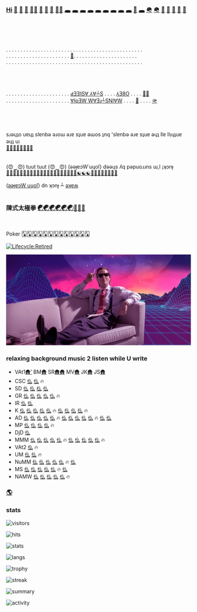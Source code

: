 ### [Hi](https://youtu.be/I6FmwBPDT-w) [👋](https://youtu.be/pcLBtRMiyxA) [🐑](https://youtu.be/JgFgnXtF9Cc) [🐇](https://youtu.be/t3j_lyTrtG0) [🏃‍♂️](https://youtu.be/kfFuckTgnc4) [🤖](https://youtu.be/GcMXQZ69lSI) [🤖](https://youtu.be/hgpgngJp7pE) [🤖](https://www.youtube.com/watch?v=nNPyrVaC2LM&list=PLD0B9DE0CAAB185E3) [🏃‍♂️](https://youtu.be/ouzKl0oD6sU) [🕳️](https://youtu.be/qHAKqVvGj3w) [🕳️](https://youtu.be/7yLBNRyGvG8) [🕳️](https://youtu.be/uFQhn8RW0Nk) [🕳️](https://youtu.be/atMdf0rhbpI) [🕳️](https://youtu.be/BVLvQcO7JGk) [🕳️](https://youtu.be/HbBmZPb2spk) [🕳️](https://youtu.be/6T_Rj47nm0Q) [🕳️](https://youtu.be/lP7_3BCUB90) [🕳️](https://youtu.be/xy-NQzeXhYg) [👀](https://youtu.be/ZVPolwmpOUo) [🕳️](https://youtu.be/5i0u4jFmE78) [🪖](https://youtu.be/tHxf17yJsKs) [🪖](https://imgur.com/uNYH2pI) [🐑](https://youtu.be/1IIPJQ-1jlc) [🦠](https://youtu.be/QQPOdklAU3c) [🦠](https://youtu.be/gVZJb9aPd5s) [🐜](https://www.youtube.com/shorts/PIL-rOqlUog) [🚂](https://youtu.be/2wZ7acowkC4)
<br><br><br><br>
. . . . . . . . . . . . . . . . . . . . . . . . . . . . . . . . . . . . . . . . . . . . . . . <br>
. . . . . . . . . . . . . . . . . . . . . . [🐜](https://youtu.be/W5DIOT23uFo). . . . . . . . . . . . . . . . . . . . . .<br>
. . . . . . . . . . . . . . . . . . . . . . . . . . . . . . . . . . . . . . . . . . . . . . . <br>
<br><br><br><br>
. . . . . . . . . . . . . . . . . . . . . . [ԀƎƎ˥S∀ ⅄∀┴S](https://youtu.be/8HtBz_b_d9s) . . . . [⅄Ǝ8O](https://youtu.be/FfRgBTsI0io) . . . . [🏃‍♂️](https://t.me/socialmedia42)<br>
. . . . . . . . . . . . . . . . . . . . . . [∀IpƎW W∀Ǝɹ┴SNI∀W](https://youtu.be/iz2DV7FWdds?t=218) . . . . [👀](https://youtu.be/bTpt5JH4TWs) . . . . [🪖](https://youtu.be/_hBjxVNA0i4)<br>
<br><br><br><br>
sɹǝɥʇo uɐɥʇ slɐnbǝ ǝɹoɯ ǝɹɐ sʇuɐ ǝɯos ʇnq 'slɐnbǝ ǝɹɐ sʇuɐ ǝɥʇ llɐ llᴉɥʇuɐ ǝɥʇ uᴉ<br>
[🐜](https://youtu.be/ShB9ZONCITE)[🐜](https://youtu.be/xy-NQzeXhYg)[🐜](https://youtu.be/NuHvkU_gpMk)[🐜](https://youtu.be/JrBdYmStZJ4)[🐜](https://youtu.be/-6Wu0Q7x5D0)[🐜](https://youtu.be/W8ZAtgCWsYI)[🐜](https://youtu.be/0JW60sTcp9k)[🐜](https://youtu.be/MJ-3fZ5E_h4)
<br><br><br>
(😍‿😍) tuut tuut (😍‿😍) (ǝǝɟɐɔW˙uɥoſ) dǝǝɥs ʎq pǝpuoɹɹns ɯ,I ¡ʞɔnɟ<br>
[🚂](https://youtu.be/2wZ7acowkC4)[🚃](https://youtu.be/q_qgVn-Op7Q)[🚃](https://youtu.be/RBJj_UwkSyc)[🚃](https://youtu.be/dgsqX-IxrKc)[🐑](https://youtu.be/ONifZ2NMMow)[👀](https://youtu.be/qh2QVTQ3NOw)[👀](https://youtu.be/I2BC4lKWTOQ)[👀](https://youtu.be/Boq7rlWzVRI)[👀](https://youtu.be/pcWRQTOrN4o)[🐑](https://youtu.be/kZgE_sUrXFY)[🐑](https://youtu.be/sutgWjz10sM)[🐑](https://youtu.be/zCBNwGHPZ2M)[🐑](https://youtu.be/_mkiGMtbrPM)[🐑](https://youtu.be/1zqAfRtMZSg)[🐑](https://youtu.be/O_Ed-GWY5zw)[🐑](https://youtu.be/23EmJYSjW-g)[🐑](https://youtu.be/Xtr13I2ZXC8)[🐑](https://youtu.be/rpQ8ipjg1b0)[🐑](https://youtu.be/gI4UpBjdJ3s)[🐑](https://youtu.be/j_y88KAPKW0)[🐑](https://youtu.be/ZVmMvH84DFg)[☯](https://youtu.be/gXQ32ooefxA)[☯](https://youtu.be/GMI1OYUv4Qo)[☯](https://youtu.be/hvBKeyyjVjQ)[🥋](https://youtu.be/uaTyX8z1Zg0)[🖕](https://youtu.be/3fGQ8pF3wYU)[🖕](https://youtu.be/Xyzmv4390Z8)[🐑](https://youtu.be/7O-C49VpS30)[🐑](https://youtu.be/9k_ptxWsadI)[🐑](https://youtu.be/_N8WSXTC92E)[🐺](https://youtu.be/38AYeNGjqg0)[🐺](https://youtu.be/nYFAOBM-nLU)
<br><br>
([ǝǝɟɐɔW uɥoſ](https://youtu.be/_hBjxVNA0i4)) dn ʞɔnɟ ┴ [ǝʞɐʍ](https://youtu.be/GLIv191WQSo)
<br><br>
### 陳式太極拳 [☯](https://youtu.be/g0LkJ2bv1rg)[☯](https://youtu.be/JywRX-ZGmW4)[☯](https://youtu.be/jXGhcdhdMGs)[☯](https://youtu.be/RIn2ksyivT8)[☯](https://www.youtube.com/shorts/aN_h3Rqjj6k)[☯](https://youtu.be/CE9vH3vtrr4)[🥋](https://youtu.be/qpG__DSvAyk)[🥋](https://youtu.be/eCbmg4Zt_QA)[🥋](https://youtu.be/g2c_-9kIjyU)
<br><br>
Poker [🂡](https://youtu.be/agrd7yYQSzU)[🂡](https://youtu.be/6Q4HE06tlOY)[🂡](https://youtu.be/JpvW1T7hXjo)[🂡](https://youtu.be/_mrNhIxOGzw)[🂡](https://youtu.be/ahwJF5AcsGA)[🂡](https://youtu.be/C7jy9VGuqEE)[🂡](https://youtu.be/7ofzSK3Qy2s)[🂡](https://youtu.be/IjdBaGy4boQ)[🂡](https://youtu.be/48uT6b0gFD0)[🂡](https://youtu.be/pLgEs6hjbGg)[🂡](https://youtu.be/I4LoGhyb2uc)[🂡]()[🂡]()
<br><br>
[![Lifecycle:Retired](https://img.shields.io/badge/Lifecycle-Retired-d45500)](https://youtu.be/cdFIgYXHQQ8?t=180)<br>

[![Image](https://github.com/f1f47a23/f1f47a23/blob/main/mareux.jpg)](https://youtu.be/SlHSr-6ji0w)
### relaxing background music 2 listen while U write
- VAt1[🛖](https://www.youtube.com/watch?v=IiE3-UkyV10&list=OLAK5uy_kLGJaJE5kzPNpI4SzcOfoZ5kl1KyH0Hro)['](https://steveroach.bandcamp.com/album/dream-tracker) BM[🛖](https://www.youtube.com/channel/UCkfrWpK3n8Kcw9kpbk1ZPVQ) SR[🛖](https://www.youtube.com/@SteveRoachOfficial)[🛖](https://www.youtube.com/channel/UCepS-kV4mOOgXwvP2_nCd4A) MV[🛖](https://www.youtube.com/@mysticalvibes6976) JK[🛖](https://www.youtube.com/channel/UC1IA0Z9sskxlNtST1xRgEaQ) JS[🛖](https://www.youtube.com/channel/UCV18zumcQB3tNOuQB8p2Xuw)
- CSC [仫](https://www.youtube.com/watch?v=OcACj5AW81o&list=OLAK5uy_nxEzAhowCQf9spTvzYMlHMdg_d3OMD-vc) [仫](https://www.youtube.com/watch?v=oUzexxIynus&list=OLAK5uy_mLoKtIJTgKybUsqs_DYQLcHdOfz6XPlVA) 🔥 
- SD [仫](https://www.youtube.com/watch?v=RBaZ3DCD3Lg&list=OLAK5uy_nTcjFDat0k_ZW85QestrqUOSN6VcLKPc4) [仫](https://www.youtube.com/watch?v=On0_biuPLTk&list=OLAK5uy_kwyvx_qUkePrdYOF2v34Na8WJm7_jR9GU) [仫](https://www.youtube.com/watch?v=7tobkfDOMaU&list=OLAK5uy_lT8kogUO2AG4YLB7Iju7LKH83aX7xjiek) [仫](https://www.youtube.com/watch?v=WdaLgZPBC4I&list=OLAK5uy_ky1URAv8NLWZatHsrO7iJpM5x1wJQx3n0)
- GR [仫](https://www.youtube.com/watch?v=z76SgoNhLsE&list=OLAK5uy_lZqDXoZPx7Yjm4J6RrH9-4p67EFDcakFE) [仫](https://www.youtube.com/watch?v=YOhhnIpJqpg&list=OLAK5uy_k45Hdd-NJDgmRTYJIL_Ps7w-Jr4mD24Y4) [仫](https://www.youtube.com/watch?v=_25SAynxrFU&list=OLAK5uy_n7MQBk1_fvX0c9e1cjO5qob23j_l_cnzU) [仫](https://www.youtube.com/watch?v=AdIjgcP7_NA&list=OLAK5uy_leyG1weMjC0Q6aJbv5P4gGCIvxahsqm7c) [仫](https://www.youtube.com/watch?v=viIRFolPmZM&list=OLAK5uy_kOTiSbVBfQMWc5DvFNSHOl422YlHIEZFM) 🔥 
- IR [仫](https://www.youtube.com/channel/UCL6qwLi6GL6eLCGpeZbNCbQ) [仫](https://www.youtube.com/@INFINITYREALM)
- K [仫](https://www.youtube.com/watch?v=CvvXvmxLr9k&list=OLAK5uy_mCjRPlFB6BkdiSZOGFXQg5NxDpAsn7Xew) [仫](https://www.youtube.com/watch?v=CV0wudqVjRg&list=OLAK5uy_lwrL-Kp0MetgavsOWHfsITmlXnHrVWhiI) [仫](https://www.youtube.com/watch?v=9CLZNohI6MU&list=OLAK5uy_n04KGEBjBWK95kUz6EWAheUSivPwcYVMY) [仫](https://www.youtube.com/watch?v=9Tc4e4_kULY&list=OLAK5uy_l4VmGppsYvHX9Vnb5xo5uH_WZ7ZpnOq4U) [仫](https://www.youtube.com/watch?v=f7ZSdCVBJ8o&list=OLAK5uy_lkbrJ4ouAGYseYEWOHN8riOPj_aIuVKO8) 🔥 [仫](https://www.youtube.com/watch?v=ilSZLeQxwIQ&list=OLAK5uy_nmoafjOCN3m6yMKoTNYeCvJtjg6X9fKkQ) [仫](https://www.youtube.com/watch?v=PCiJWnMOc8U&list=OLAK5uy_n4xrMPFBvieHZ0AhqTbHMWyxTj2MSe9Uo) [仫](https://www.youtube.com/watch?v=bCn_lO4p4e0&list=OLAK5uy_llPjEYxLtSW8DE5RMW13xJu7e88d9mc_Q) [仫](https://www.youtube.com/watch?v=eA-Avm1cjck&list=OLAK5uy_nK1gI7diqLikmJ6Kl-mNhfIb8bOnMord4) 🔥
- AD [仫](https://www.youtube.com/watch?v=pfrzqvE5aHs&list=OLAK5uy_noWW0QLYQnF7FRy9aZqTsfPDA0Xhl2aaQ) [仫](https://www.youtube.com/watch?v=KDOWGs6v_-g&list=OLAK5uy_lpwd7Ahux-k6OU9hKakotRr3iKg9qEouY) [仫](https://www.youtube.com/watch?v=ZzphAQdCYRs&list=OLAK5uy_nqTyH3WLN6KmjQ24m0hpyisfJy_ry1hvg)  [仫](https://www.youtube.com/watch?v=QsRElmiq3Gg&list=OLAK5uy_m0euBzrcGARvy5POD3Vf5PrRG5U3PRPTQ) [仫](https://www.youtube.com/watch?v=q6-O1Oi-F1k&list=OLAK5uy_mr0AuZBa5SDkArhB84OV7f6cTnJdJ5-Vc) 🔥 [仫](https://www.youtube.com/watch?v=sKZDkvHnde4&list=OLAK5uy_m4z5NGtpj-nf_44H9MNdTI8ALXGu0qh-E) [仫](https://www.youtube.com/watch?v=tqgchVSxjSI&list=OLAK5uy_m51YgbeGzFRugol9HkRWThvkILzww9XKk) [仫](https://www.youtube.com/watch?v=qVVr37fcbO8&list=OLAK5uy_lZbSJq8Xhhg0llznvX5uHAlyjoO2noAns) [仫](https://www.youtube.com/watch?v=TFfm7sA599c&list=OLAK5uy_l5H0IFgR-W1DMn7JjU26YlAQ31QlvyuFk) [仫](https://www.youtube.com/watch?v=FcmDfpR4X_g&list=OLAK5uy_kLNYXbYM__e5_LBl-Ne3s8GVkYm4HECNU) 🔥 [仫](https://www.youtube.com/watch?v=4PiaEqvA9pQ&list=OLAK5uy_kjnXn-EHIBUXFvhT-xV7Ocjm3RJrX2es4) [仫](https://www.youtube.com/watch?v=-I45g7C_umY&list=OLAK5uy_nX13U8oDh5_CH06UWzNZwx3jCxF6Hz46Y) 
- MP [仫](https://www.youtube.com/watch?v=M9zW7vgVebc&list=OLAK5uy_mVowMMqas4te11b4NGJyWNLrx9MA7lD-g) [仫](https://www.youtube.com/watch?v=pkac-JdbL1g&list=OLAK5uy_mzlGVmOCRKMjxESG9SHaVYG1lCdPxvsHU) [仫](https://www.youtube.com/watch?v=KjlBRpNrUtA&list=OLAK5uy_mSAa_KG0mwrLlcb96XOrg4Rk5dME_g1hw) [仫](https://www.youtube.com/watch?v=LoSb03HTqn8) 🔥 
- DjD [仫](https://www.youtube.com/channel/UC7R2ZTka7nI80ZRT6J4A3aA)
- MMM [仫](https://youtu.be/zvoJMQLnMZI) [仫](https://youtu.be/NofZIFRGXFo) [仫](https://youtu.be/E3go0IVdosI) [仫](https://youtu.be/0vpeSteYEUE) [仫](https://youtu.be/7EL71XJmwOU) 🔥 [仫](https://youtu.be/XR_CqY6mbHQ) [仫](https://youtu.be/ophPoKg8aq8) [仫](https://youtu.be/EhmtpCmLo34) [仫](https://youtu.be/YSTd9IqEzR8) [仫](https://youtu.be/Qt0pdU2Yxqw) 🔥 
- VAt2 [仫](https://www.youtube.com/watch?v=29KHmHPKEo8) 🔥
- UM [仫](https://www.youtube.com/watch?v=8csJqG2S5HE&list=OLAK5uy_lcRoErvMVJBBJNTg53R7nCxU23nVnWSHQ) [仫](https://www.youtube.com/watch?v=BFB5c4siq-w&list=OLAK5uy_nvQfCut1ulekAbGbciGhtboDw_C-FHpY0) 🔥 
- NuMM [仫](https://www.youtube.com/watch?v=DOQUARVCVvw) [仫](https://www.youtube.com/watch?v=J65GxJ2v9Wg&list=PLz9P6flgCsqoPsB3iGyiJY57g0XOZxDvy) [仫](https://www.youtube.com/watch?v=yc-JhNU6tuM&list=PLz9P6flgCsqpKcMDAb57KIqG9w3iqBoVl) [仫](https://www.youtube.com/watch?v=JXaJwkuq2lQ&list=PLz9P6flgCsqpen9UqRaIGVyr7-hZXtPmg) [仫](https://www.youtube.com/watch?v=CE0PnYGMjYk&list=PLz9P6flgCsqq55iRGYw5PATdu8a5HmXAR) 🔥 [仫](https://www.youtube.com/watch?v=aT9lEQEmfeo&list=PLz9P6flgCsqo1R02gTPDwAKT6xEc3kTtN)
- MS [仫](https://www.youtube.com/watch?v=-6kPwCmc6os&list=OLAK5uy_kjXV_wWs_M-xXflUnCOVN91H9YCNY4o5M) [仫](https://www.youtube.com/watch?v=5_O3G6kzGI8&list=OLAK5uy_mOgVTjFfphTJ08jAR0SYiwVhDwmKxKvO0) [仫](https://www.youtube.com/watch?v=Vhgci3ItAEM&list=OLAK5uy_kSTGkb8RvrB25mml-W9rdmAwqX32bvMlA) [仫](https://www.youtube.com/watch?v=zJ169ELaJ_8&list=OLAK5uy_nUkzJEFOmmUUWN4bL68VOW5ksPP8pwQyw) [仫](https://www.youtube.com/watch?v=3isb1LzgrCU&list=OLAK5uy_lKXvQq95CG-FT-sZXocvRXd7HCtq-TaPk) 🔥 [仫](https://www.youtube.com/watch?v=7hu92BxNUkI&list=OLAK5uy_l7BBkNNx6CE74EqGTwvfk5TGScoKed63w)
- NAMW [仫](https://www.youtube.com/watch?v=Edf_WOQaZy8&list=OLAK5uy_k32ZOIz5bx5KX6vxA26Zuqse3dsB3t4xg) [仫](https://www.youtube.com/watch?v=EufuTeoQc1Y&list=OLAK5uy_ngjWNhsHk7CLm1sXru9k1bi_ywjxlkWOU) [仫](https://www.youtube.com/watch?v=jDXyEqK-hCM&list=OLAK5uy_m1zxSoAn_YfmgTmrKquJOs5CJ7msWhP-c) [仫](https://www.youtube.com/watch?v=2UIwhwXNfZc&list=OLAK5uy_lYU-ps5qdgzIwK9uP1jyi82QaelFUZ9cU) [仫](https://www.youtube.com/watch?v=voiMS_Lm0Dg&list=OLAK5uy_mQ-RymhX2kGDhYuFor6nUA_wcZaFRYpo0) 🔥 



### [🌎](https://f1f47a23.github.io/)



### stats

![visitors](https://komarev.com/ghpvc/?username=f1f47a23&color=blueviolet&label=ǝɹǝɥ-ƃuᴉop-∩-ɹ-llǝɥ-┴-ʇɐɥʍ-ʎǝɥ)

![hits](https://hits.seeyoufarm.com/api/count/incr/badge.svg?url=https%3A%2F%2Fgithub.com%2Ff1f47a231212%2Fhit-counter)

![stats](https://github-readme-stats.vercel.app/api?username=f1f47a23&theme=blue-green)

![langs](https://github-readme-stats.vercel.app/api/top-langs/?username=f1f47a23&theme=blue-green)

![trophy](https://github-profile-trophy.vercel.app/api/?username=f1f47a23)

![streak](https://github-readme-streak-stats.herokuapp.com/?user=f1f47a23)

![summary](https://github-profile-summary-cards.vercel.app/api/cards/profile-details?username=f1f47a23&theme=vue)



![activity](https://activity-graph.herokuapp.com/graph?username=f1f47a23&theme=minimal)




